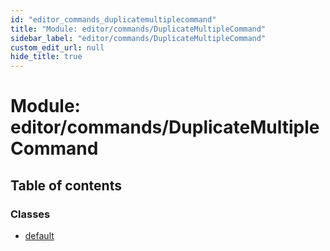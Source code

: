 ```yaml
---
id: "editor_commands_duplicatemultiplecommand"
title: "Module: editor/commands/DuplicateMultipleCommand"
sidebar_label: "editor/commands/DuplicateMultipleCommand"
custom_edit_url: null
hide_title: true
---
```


# Module: editor/commands/DuplicateMultipleCommand

## Table of contents

### Classes

- [default](../classes/editor_commands_duplicatemultiplecommand.default.md)
